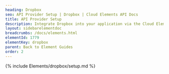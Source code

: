 ```yaml
---
heading: Dropbox
seo: API Provider Setup | Dropbox | Cloud Elements API Docs
title: API Provider Setup
description: Integrate Dropbox into your application via the Cloud Elements APIs.
layout: sidebarelementdoc
breadcrumbs: /docs/elements.html
elementId: 1779
elementKey: dropbox
parent: Back to Element Guides
order: 2
---
```


{% include Elements/dropbox/setup.md %}
